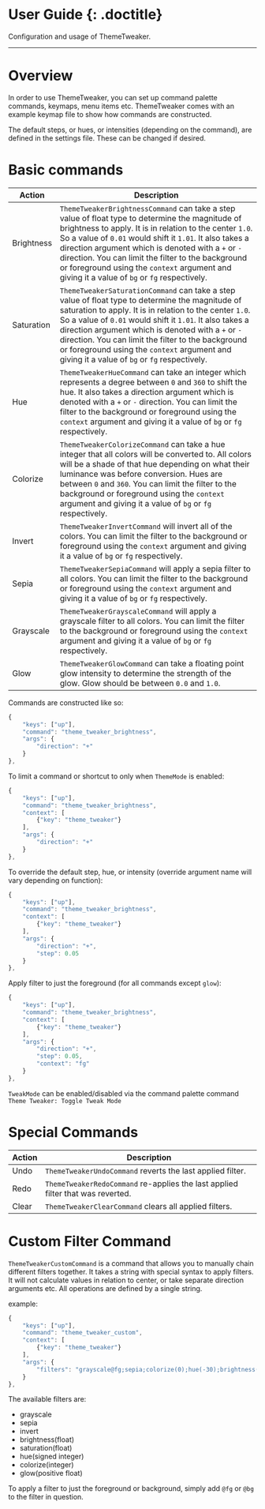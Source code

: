 # User Guide {: .doctitle}
Configuration and usage of ThemeTweaker.

---

# Overview
In order to use ThemeTweaker, you can set up command palette commands, keymaps, menu items etc.  ThemeTweaker comes with an example keymap file to show how commands are constructed.

The default steps, or hues, or intensities (depending on the command), are defined in the settings file.  These can be changed if desired.

# Basic commands

| Action | Description |
|--------|-------------|
| Brightness | `ThemeTweakerBrightnessCommand` can take a step value of float type to determine the magnitude of brightness to apply.  It is in relation to the center `1.0`.  So a value of `0.01` would shift it `1.01`. It also takes a direction argument which is denoted with a `+` or `-` direction. You can limit the filter to the background or foreground using the `context` argument and giving it a value of `bg` or `fg` respectively. |
| Saturation | `ThemeTweakerSaturationCommand` can take a step value of float type to determine the magnitude of saturation to apply.  It is in relation to the center `1.0`.  So a value of `0.01` would shift it `1.01`. It also takes a direction argument which is denoted with a `+` or `-` direction.  You can limit the filter to the background or foreground using the `context` argument and giving it a value of `bg` or `fg` respectively. |
| Hue | `ThemeTweakerHueCommand` can take an integer which represents a degree between `0` and `360` to shift the hue.  It also takes a direction argument which is denoted with a `+` or `-` direction.  You can limit the filter to the background or foreground using the `context` argument and giving it a value of `bg` or `fg` respectively. |
| Colorize | `ThemeTweakerColorizeCommand` can take a hue integer that all colors will be converted to.  All colors will be a shade of that hue depending on what their luminance was before conversion. Hues are between `0` and `360`.  You can limit the filter to the background or foreground using the `context` argument and giving it a value of `bg` or `fg` respectively. |
| Invert | `ThemeTweakerInvertCommand` will invert all of the colors.  You can limit the filter to the background or foreground using the `context` argument and giving it a value of `bg` or `fg` respectively. |
| Sepia | `ThemeTweakerSepiaCommand` will apply a sepia filter to all colors.  You can limit the filter to the background or foreground using the `context` argument and giving it a value of `bg` or `fg` respectively. |
| Grayscale | `ThemeTweakerGrayscaleCommand` will apply a grayscale filter to all colors.  You can limit the filter to the background or foreground using the `context` argument and giving it a value of `bg` or `fg` respectively.
| Glow | `ThemeTweakerGlowCommand` can take a floating point glow intensity to determine the strength of the glow.  Glow should be between `0.0` and `1.0`. |

Commands are constructed like so:
```javascript
{
    "keys": ["up"],
    "command": "theme_tweaker_brightness",
    "args": {
        "direction": "+"
    }
},
```

To limit a command or shortcut to only when `ThemeMode` is enabled:
```javascript
{
    "keys": ["up"],
    "command": "theme_tweaker_brightness",
    "context": [
        {"key": "theme_tweaker"}
    ],
    "args": {
        "direction": "+"
    }
},
```

To override the default step, hue, or intensity (override argument name will vary depending on function):
```javascript
{
    "keys": ["up"],
    "command": "theme_tweaker_brightness",
    "context": [
        {"key": "theme_tweaker"}
    ],
    "args": {
        "direction": "+",
        "step": 0.05
    }
},
```

Apply filter to just the foreground (for all commands except `glow`):
```javascript
{
    "keys": ["up"],
    "command": "theme_tweaker_brightness",
    "context": [
        {"key": "theme_tweaker"}
    ],
    "args": {
        "direction": "+",
        "step": 0.05,
        "context": "fg"
    }
},
```

`TweakMode` can be enabled/disabled via the command palette command `Theme Tweaker: Toggle Tweak Mode`

# Special Commands
| Action | Description |
|--------|-------------|
| Undo | `ThemeTweakerUndoCommand` reverts the last applied filter. |
| Redo | `ThemeTweakerRedoCommand` re-applies the last applied filter that was reverted. |
| Clear | `ThemeTweakerClearCommand` clears all applied filters. |

# Custom Filter Command

`ThemeTweakerCustomCommand` is a command that allows you to manually chain different filters together.  It takes a string with special syntax to apply filters.  It will not calculate values in relation to center, or take separate direction arguments etc.  All operations are defined by a single string.

example:
```javascript
{
    "keys": ["up"],
    "command": "theme_tweaker_custom",
    "context": [
        {"key": "theme_tweaker"}
    ],
    "args": {
        "filters": "grayscale@fg;sepia;colorize(0);hue(-30);brightness(1.050000)@bg;saturation(0.900000);brightness(0.950000)"
    }
},
```

The available filters are:
- grayscale
- sepia
- invert
- brightness(float)
- saturation(float)
- hue(signed integer)
- colorize(integer)
- glow(positive float)

To apply a filter to just the foreground or background, simply add `@fg` or `@bg` to the filter in question.

